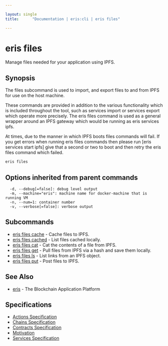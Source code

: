 ```yaml
---

layout: single
title:      "Documentation | eris:cli | eris files"

---
```


# eris files

Manage files needed for your application using IPFS.

## Synopsis

The files subcommand is used to import, and export
files to and from IPFS for use on the host machine.

These commands are provided in addition to the various
functionality which is included throughout the tool, such as
services import or services export which operate more
precisely. The eris files command is used as a general wrapper
around an IPFS gateway which would be running as eris services ipfs.

At times, due to the manner in which IPFS boots files commands
will fail. If you get errors when running eris files commands
then please run [eris services start ipfs] give that a second
or two to boot and then retry the eris files command which failed.

```bash
eris files
```

## Options inherited from parent commands

```
  -d, --debug[=false]: debug level output
  -m, --machine="eris": machine name for docker-machine that is running VM
  -n, --num=1: container number
  -v, --verbose[=false]: verbose output
```

## Subcommands

* [eris files cache](/docs/documentation/cli/0.11.0/eris_files_cache/)	 - Cache files to IPFS.
* [eris files cached](/docs/documentation/cli/0.11.0/eris_files_cached/)	 - List files cached locally.
* [eris files cat](/docs/documentation/cli/0.11.0/eris_files_cat/)	 - Cat the contents of a file from IPFS.
* [eris files get](/docs/documentation/cli/0.11.0/eris_files_get/)	 - Pull files from IPFS via a hash and save them locally.
* [eris files ls](/docs/documentation/cli/0.11.0/eris_files_ls/)	 - List links from an IPFS object.
* [eris files put](/docs/documentation/cli/0.11.0/eris_files_put/)	 - Post files to IPFS.

## See Also

* [eris](/docs/documentation/cli/0.11.0/eris/)	 - The Blockchain Application Platform

## Specifications

* [Actions Specification](/docs/documentation/cli/0.11.0/actions_specification/)
* [Chains Specification](/docs/documentation/cli/0.11.0/chains_specification/)
* [Contracts Specification](/docs/documentation/cli/0.11.0/contracts_specification/)
* [Motivation](/docs/documentation/cli/0.11.0/motivation/)
* [Services Specification](/docs/documentation/cli/0.11.0/services_specification/)


